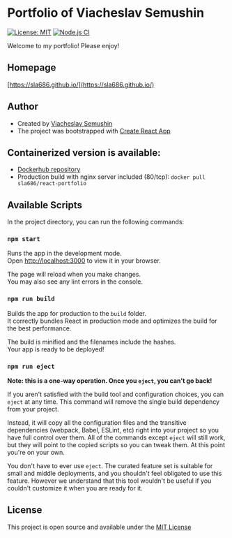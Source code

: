 # Portfolio of Viacheslav Semushin

[![License: MIT](https://img.shields.io/badge/License-MIT-blue.svg)](https://opensource.org/licenses/MIT)
[![Node.js CI](https://github.com/sla686/sla686.github.io/actions/workflows/node.js.yml/badge.svg?branch=master)](https://github.com/sla686/sla686.github.io/actions/workflows/node.js.yml)

Welcome to my portfolio! Please enjoy!

## Homepage

[https://sla686.github.io/](https://sla686.github.io/)

## Author

- Created by [Viacheslav Semushin](https://github.com/sla686)
- The project was bootstrapped with [Create React App](https://github.com/facebook/create-react-app)

## Containerized version is available:
- [Dockerhub repository](https://hub.docker.com/repository/docker/sla686/react-portfolio)
- Production build with nginx server included (80/tcp): `docker pull sla686/react-portfolio`

## Available Scripts

In the project directory, you can run the following commands:

### `npm start`

Runs the app in the development mode.\
Open [http://localhost:3000](http://localhost:3000) to view it in your browser.

The page will reload when you make changes.\
You may also see any lint errors in the console.

### `npm run build`

Builds the app for production to the `build` folder.\
It correctly bundles React in production mode and optimizes the build for the best performance.

The build is minified and the filenames include the hashes.\
Your app is ready to be deployed!

### `npm run eject`

**Note: this is a one-way operation. Once you `eject`, you can't go back!**

If you aren't satisfied with the build tool and configuration choices, you can `eject` at any time. This command will remove the single build dependency from your project.

Instead, it will copy all the configuration files and the transitive dependencies (webpack, Babel, ESLint, etc) right into your project so you have full control over them. All of the commands except `eject` will still work, but they will point to the copied scripts so you can tweak them. At this point you're on your own.

You don't have to ever use `eject`. The curated feature set is suitable for small and middle deployments, and you shouldn't feel obligated to use this feature. However we understand that this tool wouldn't be useful if you couldn't customize it when you are ready for it.

## License

This project is open source and available under the [MIT License](LICENSE)
